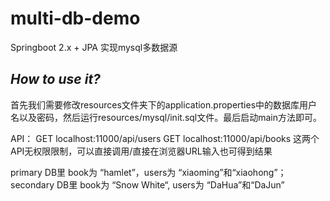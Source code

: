 # multi-db-demo
Springboot 2.x + JPA 实现mysql多数据源


*How to use it?*
--

首先我们需要修改resources文件夹下的application.properties中的数据库用户名以及密码，然后运行resources/mysql/init.sql文件。最后启动main方法即可。

API： 
GET localhost:11000/api/users
GET localhost:11000/api/books
这两个API无权限限制，可以直接调用/直接在浏览器URL输入也可得到结果

primary DB里 book为 “hamlet”，users为 “xiaoming”和“xiaohong”；
secondary DB里 book为 “Snow White“, users为 “DaHua”和“DaJun”
    
